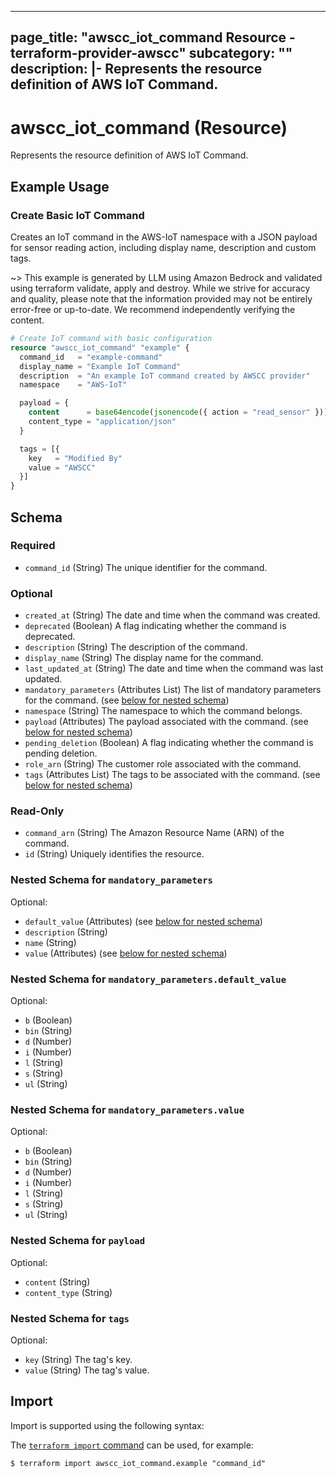 
---
page_title: "awscc_iot_command Resource - terraform-provider-awscc"
subcategory: ""
description: |-
  Represents the resource definition of AWS IoT Command.
---

# awscc_iot_command (Resource)

Represents the resource definition of AWS IoT Command.

## Example Usage

### Create Basic IoT Command

Creates an IoT command in the AWS-IoT namespace with a JSON payload for sensor reading action, including display name, description and custom tags.

~> This example is generated by LLM using Amazon Bedrock and validated using terraform validate, apply and destroy. While we strive for accuracy and quality, please note that the information provided may not be entirely error-free or up-to-date. We recommend independently verifying the content.

```terraform
# Create IoT command with basic configuration
resource "awscc_iot_command" "example" {
  command_id   = "example-command"
  display_name = "Example IoT Command"
  description  = "An example IoT command created by AWSCC provider"
  namespace    = "AWS-IoT"

  payload = {
    content      = base64encode(jsonencode({ action = "read_sensor" }))
    content_type = "application/json"
  }

  tags = [{
    key   = "Modified By"
    value = "AWSCC"
  }]
}
```

<!-- schema generated by tfplugindocs -->
## Schema

### Required

- `command_id` (String) The unique identifier for the command.

### Optional

- `created_at` (String) The date and time when the command was created.
- `deprecated` (Boolean) A flag indicating whether the command is deprecated.
- `description` (String) The description of the command.
- `display_name` (String) The display name for the command.
- `last_updated_at` (String) The date and time when the command was last updated.
- `mandatory_parameters` (Attributes List) The list of mandatory parameters for the command. (see [below for nested schema](#nestedatt--mandatory_parameters))
- `namespace` (String) The namespace to which the command belongs.
- `payload` (Attributes) The payload associated with the command. (see [below for nested schema](#nestedatt--payload))
- `pending_deletion` (Boolean) A flag indicating whether the command is pending deletion.
- `role_arn` (String) The customer role associated with the command.
- `tags` (Attributes List) The tags to be associated with the command. (see [below for nested schema](#nestedatt--tags))

### Read-Only

- `command_arn` (String) The Amazon Resource Name (ARN) of the command.
- `id` (String) Uniquely identifies the resource.

<a id="nestedatt--mandatory_parameters"></a>
### Nested Schema for `mandatory_parameters`

Optional:

- `default_value` (Attributes) (see [below for nested schema](#nestedatt--mandatory_parameters--default_value))
- `description` (String)
- `name` (String)
- `value` (Attributes) (see [below for nested schema](#nestedatt--mandatory_parameters--value))

<a id="nestedatt--mandatory_parameters--default_value"></a>
### Nested Schema for `mandatory_parameters.default_value`

Optional:

- `b` (Boolean)
- `bin` (String)
- `d` (Number)
- `i` (Number)
- `l` (String)
- `s` (String)
- `ul` (String)


<a id="nestedatt--mandatory_parameters--value"></a>
### Nested Schema for `mandatory_parameters.value`

Optional:

- `b` (Boolean)
- `bin` (String)
- `d` (Number)
- `i` (Number)
- `l` (String)
- `s` (String)
- `ul` (String)



<a id="nestedatt--payload"></a>
### Nested Schema for `payload`

Optional:

- `content` (String)
- `content_type` (String)


<a id="nestedatt--tags"></a>
### Nested Schema for `tags`

Optional:

- `key` (String) The tag's key.
- `value` (String) The tag's value.

## Import

Import is supported using the following syntax:

The [`terraform import` command](https://developer.hashicorp.com/terraform/cli/commands/import) can be used, for example:

```shell
$ terraform import awscc_iot_command.example "command_id"
```
